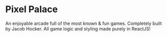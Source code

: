 # Pixel Palace
An enjoyable arcade full of the most known & fun games. Completely built by Jacob Hocker. All game logic and styling made purely in ReactJS!



